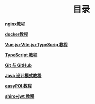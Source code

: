 <h1 align="center">目录</h1>

**[nginx教程](https://github.com/hzpt-inet-club/nginx_course)**

**[docker教程](https://github.com/hzpt-inet-club/docker_course)**

**[Vue.js+Vite.js+TypeScrip 教程](https://github.com/hzpt-inet-club/Vue.js-Vite.js-TypeScript_course)**

**[TypeScript 教程](https://github.com/hzpt-inet-club/typeScript-course)**

**[Git 与 GitHub](https://github.com/hzpt-inet-club/Git-GitHub-course)**

**[Java 设计模式教程](https://github.com/hzpt-inet-club/design-patterns)**

**[easyPOI 教程](https://github.com/hzpt-inet-club/easyPOI)**

**[shiro+jwt 教程](https://github.com/hzpt-inet-club/shiro-jwt)**
